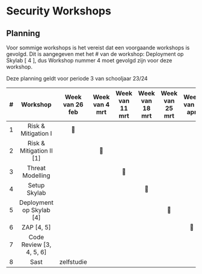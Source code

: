 # Security Workshops

## Planning
Voor sommige workshops is het vereist dat een voorgaande workshops is gevolgd. Dit is aangegeven met het # van de workshop: Deployment op Skylab [ 4 ], dus Workshop nummer 4 moet gevolgd zijn voor deze workshop.

Deze planning geldt voor periode 3 van schooljaar 23/24

|#|Workshop|Week van 26 feb|Week van 4 mrt|Week van 11 mrt|Week van 18 mrt|Week van 25 mrt|Week van 1 apr|Week van 8 apr|
|---|:-:|:-:|:-:|:-:|:-:|:-:|:-:|:-:|
|1|Risk & Mitigation I|🚀|||||
|2|Risk & Mitigation II [1]||🚀||||
|3|Threat Modelling|||🚀|||||
|4|Setup Skylab||||🚀||
|5|Deployment op Skylab [4]|||||🚀|
|6|ZAP [4, 5]||||||🚀||
|7|Code Review [3, 4, 5, 6]|||||||🚀|
|8|Sast|zelfstudie|||||
